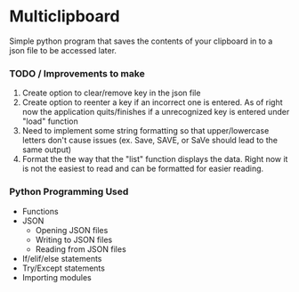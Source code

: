 # Multiclipboard

Simple python program that saves the contents of your clipboard in to a json file to be accessed later. 


### TODO / Improvements to make
1. Create option to clear/remove key in the json file
2. Create option to reenter a key if an incorrect one is entered. As of right now the application quits/finishes if a unrecognized key is entered under "load" function
3. Need to implement some string formatting so that upper/lowercase letters don't cause issues (ex. Save, SAVE, or SaVe should lead to the same output)
4. Format the the way that the "list" function displays the data. Right now it is not the easiest to read and can be formatted for easier reading.


### Python Programming Used
 - Functions
 - JSON 
   - Opening JSON files
   - Writing to JSON files
   - Reading from JSON files
 - If/elif/else statements
 - Try/Except statements
 - Importing modules

